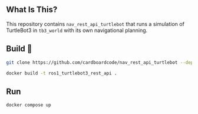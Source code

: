## **What Is This?** 
This repository contains `nav_rest_api_turtlebot` that runs a simulation of TurtleBot3 in `tb3_world` with its own navigational planning.

## **Build** :hammer:

```bash
git clone https://github.com/cardboardcode/nav_rest_api_turtlebot --depth 1 --branch feature/nav_rest_api_swagger --single-branch
```

```bash
docker build -t ros1_turtlebot3_rest_api .
```

## **Run** 

```bash
docker compose up
```
